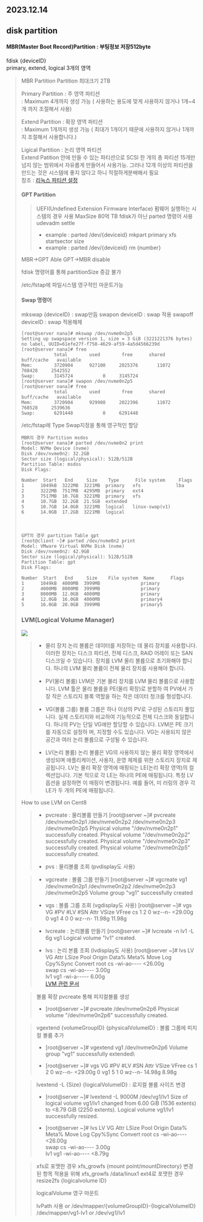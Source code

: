 2023.12.14
----
## disk partition 
#### MBR(Master Boot Record)Partition : 부팅정보 저장512byte
<p>fdisk {deviceID}<br>
primary, extend, logical 3개의 영역</p>
<blockquote>
MBR Partition 
Partition 최대크기 2TB
<p>Primary Partition : 주 영역 파티션<br>
: Maximum 4개까지 생성 가능 ( 사용하는 용도에 맞게 사용하지 않거나 1개~4개 까지 조절해서 사용)</p>
<p>Extend Partition :   확장 영역 파티션<br>
: Maximum 1개까지 생성 가능 ( 최대가 1개이기 때문에 사용하지 않거나 1개까지 조절해서 사용합니다.)</p>
<p>Ligical Partition :  논리 영역 파티션<br>
Extend Patition 안에 만들 수 있는 파티션으로 SCSI 한 개의 총 파티션 15개만 넘지 않는 범위에서 자유롭게 만들어서 사용가능. 그러나 12개 이상의 파티션을 만드는 것은 시스템에 좋지 않다고 하니 적절하게분배해서 필요<br>
참조 : <a href="https://wlsvud84.tistory.com/14">리눅스 파티션 설정</a></p>

#### GPT Partition 
> UEFI(Undefined Extension Firmware Interface) 펌웨어 실행하는 시스템의 경우 사용 MaxSize 80억 TB
> fdisk가 아닌 parted 명령어 사용
> udevadm settle
> + example : parted /dev/{deviceid} mkpart primary xfs startsector size
> + example : parted /dev/{deviceid} rm {number}

MBR->GPT Able
GPT->MBR disable
    

fdisk 명령어를 통해 partitionSize 증감 불가 

/etc/fstap에  파일시스템 영구적인 마운트가능

#### Swap 명령어
mkswap {deviceID} : swap만듬
swapon deviceID : swap 적용
swapoff deviceID : swap 적용해제

	[root@server nana]# mkswap /dev/nvme0n2p5
	Setting up swapspace version 1, size = 3 GiB (3221221376 bytes)
	no label, UUID=61efe27f-f758-4629-af59-4a5d4566239d
	[root@server nana]# free
				total        used        free      shared  buff/cache   available
	Mem:        3720904      927100     2025376       11072      768428     2542552
	Swap:       3145724           0     3145724
	[root@server nana]# swapon /dev/nvme0n2p5
	[root@server nana]# free
				total        used        free      shared  buff/cache   available
	Mem:        3720904      929980     2022396       11072      768528     2539636
	Swap:       6291448           0     6291448

/etc/fstap에 Type Swap지정을 통해 영구적인 할당

	MBR의 경우 Partition msdos
	[root@server nana]# parted /dev/nvme0n2 print
	Model: NVMe Device (nvme)
	Disk /dev/nvme0n2: 32.2GB
	Sector size (logical/physical): 512B/512B
	Partition Table: msdos
	Disk Flags: 
	
	Number  Start   End     Size    Type      File system     Flags
	1      1049kB  3222MB  3221MB  primary   xfs             lba
	2      3222MB  7517MB  4295MB  primary   ext4
	3      7517MB  10.7GB  3221MB  primary   xfs
	4      10.7GB  32.2GB  21.5GB  extended
	5      10.7GB  14.0GB  3221MB  logical   linux-swap(v1)
	6      14.0GB  17.2GB  3221MB  logical

<br>

	GPT의 경우 partition Table gpt
	[root@client ~]# parted /dev/nvme0n2 print
	Model: VMware Virtual NVMe Disk (nvme)
	Disk /dev/nvme0n2: 42.9GB
	Sector size (logical/physical): 512B/512B
	Partition Table: gpt
	Disk Flags: 
	
	Number  Start   End     Size    File system  Name      Flags
	1      1049kB  4000MB  3999MB               primary
	2      4000MB  8000MB  3999MB               primary
	3      8000MB  12.0GB  4000MB               primary
	4      12.0GB  16.0GB  4000MB               primary4
	5      16.0GB  20.0GB  3999MB               primary5
	
### LVM(Logical Volume Manager)

![](https://velog.velcdn.com/images/pearpearb/post/4f085891-ba9e-4c9c-ae29-bf47ef6c9436/image.png)

>- 물리 장치
>논리 볼륨은 데이터를 저장하는 데 물리 장치를 사용합니다. 이러한 장치는 디스크 파티션, 전체 디스크,
>RAID 어레이 또는 SAN 디스크일 수 있습니다. 장치를 LVM 물리 볼륨으로 초기화해야 합니다. 하나의 LVM 물리 볼륨이 전체 물리 장치를 사용해야 합니다.
>
>- PV(물리 볼륨)
>LVM은 기본 물리 장치를 LVM 물리 볼륨으로 사용합니다. LVM 툴은 물리 볼륨을 PE(물리 확장)로 분할하 여 PV에서 가장 작은 스토리지 블록 역할을 하는 작은 데이터 청크를 형성합니다.
>
>- VG(볼륨 그룹)
>볼륨 그룹은 하나 이상의 PV로 구성된 스토리지 풀입니다. 실제 스토리지와 비교하여 기능적으로 전체
>디스크와 동일합니다. 하나의 PV는 단일 VG에만 할당할 수 있습니다. LVM은 PE 크기를 자동으로 설정하 며, 지정할 수도 있습니다. VG는 사용되지 않은 공간과 여러 논리 볼륨으로 구성될 수 있습니다.
>
>- LV(논리 볼륨)
>논리 볼륨은 VG의 사용하지 않는 물리 확장 영역에서 생성되며 애플리케이션, 사용자, 운영 체제를 위한
>스토리지 장치로 제공됩니다. LV는 물리 확장 영역에 매핑되는 LE(논리 확장 영역)의 컬렉션입니다. 기본 적으로 각 LE는 하나의 PE에 매핑됩니다. 특정 LV 옵션을 설정하면 이 매핑이 변경됩니다. 예를 들어, 미 러링의 경우 각 LE가 두 개의 PE에 매핑됩니다.

How to use LVM on Cent8

> - pvcreate : 물리볼륨  만들기 
> [root@server ~]# pvcreate /dev/nvme0n2p1 /dev/nvme0n2p2 /dev/nvme0n2p3 /dev/nvme0n2p5
  Physical volume "/dev/nvme0n2p1" successfully created.
  Physical volume "/dev/nvme0n2p2" successfully created.
  Physical volume "/dev/nvme0n2p3" successfully created.
  Physical volume "/dev/nvme0n2p5" successfully created.
 >
>- pvs : 물리볼륨 조회 (pvdisplay도 사용)

>- vgcreate : 볼륨 그룹 만들기
[root@server ~]# vgcreate vg1 /dev/nvme0n2p1 /dev/nvme0n2p2 /dev/nvme0n2p3 /dev/nvme0n2p5
  Volume group "vg1" successfully created
>  
>- vgs :   볼륨 그룹 조회 (vgdisplay도 사용)
[root@server ~]# vgs
  VG  #PV #LV #SN Attr   VSize   VFree 
  cs    1   2   0 wz--n- <29.00g     0 
  vg1   4   0   0 wz--n-  11.98g 11.98g

> - lvcreate : 논리볼륨 만들기
[root@server ~]# lvcreate -n lv1 -L 6g vg1
  Logical volume "lv1" created.
  >
  >- lvs : 논리 본륨 조회 (lvdisplay도 사용)
[root@server ~]# lvs
  LV   VG  Attr       LSize   Pool Origin Data%  Meta%  Move Log Cpy%Sync Convert
  root cs  -wi-ao---- <26.00g                                                    
  swap cs  -wi-ao----   3.00g                                                    
  lv1  vg1 -wi-a-----   6.00g     
<a href="https://tech.cloud.nongshim.co.kr/2018/11/23/lvmlogical-volume-manager-1-%EA%B0%9C%EB%85%90/"> LVM 관련 문서</a>

> 볼륨 확장
pvcreate 통해 피지컬볼륨 생성
>- [root@server ~]# pvcreate /dev/nvme0n2p6
  Physical volume "/dev/nvme0n2p6" successfully created.

>vgextend {volumeGroupID} {physicalVolumeID} : 볼륨 그룹에 피지컬 볼륨 추가
> - [root@server ~]# vgextend vg1 /dev/nvme0n2p6
  Volume group "vg1" successfully extended\
  >
  > - [root@server ~]# vgs
  VG  #PV #LV #SN Attr   VSize   VFree
  cs    1   2   0 wz--n- <29.00g    0 
  vg1   5   1   0 wz--n-  14.98g 8.98g


> lvextend -L {Size} {logicalVolumeID} : 로지컬 볼륨  사이즈 변경
>- [root@server ~]# lvextend -L 9000M /dev/vg1/lv1
  Size of logical volume vg1/lv1 changed from 6.00 GiB (1536 extents) to <8.79 GiB (2250 extents).
  Logical volume vg1/lv1 successfully resized.
  >
> - [root@server ~]# lvs
  LV   VG  Attr       LSize   Pool Origin Data%  Meta%  Move Log Cpy%Sync Convert
  root cs  -wi-ao---- <26.00g                                                    
  swap cs  -wi-ao----   3.00g                                                    
  lv1  vg1 -wi-ao----  <8.79g

> xfs로 포맷한 경우
> xfs_growfs {mount point/mountDirectory} 변경된 항목 적용을 위해 
> xfs_growfs /data/linux1
> ext4로 포맷한 경우
> resize2fs {logicalvolume ID}
> 
> logicalVolume 영구 마운트 
> 
> lvPath 사용 or /dev/mapper/{volumeGroupID}-{logicalVolumeID}
> /dev/mapper/vg1-lv1 or /dev/vg1/lv1
<!--stackedit_data:
eyJoaXN0b3J5IjpbLTE2ODM4NzM5MTEsLTEzODA1NjgzNTEsLT
Q3NzcyMDExLC00NzcyMjUwNTAsLTEwNjIwNDk3NzIsLTYzNDE4
NjEwOCw4NzE1Njg2MjMsNjM4MTMwODMsLTU2NTc3NTg4NywxOT
E2NjA1ODIxLC0xNTkxNTkzNTAxLC04NDgwMTU1MTcsNDYyMTc1
NjM4LDc3Nzk1NDUyOSwtMTg4MDY1MDc4NSw2OTY3NTE5ODcsMT
EzMDAzMTE3MV19
-->